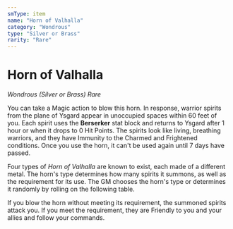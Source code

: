 ```yaml
---
smType: item
name: "Horn of Valhalla"
category: "Wondrous"
type: "Silver or Brass"
rarity: "Rare"
---
```


# Horn of Valhalla
*Wondrous (Silver or Brass) Rare*

You can take a Magic action to blow this horn. In response, warrior spirits from the plane of Ysgard appear in unoccupied spaces within 60 feet of you. Each spirit uses the **Berserker** stat block and returns to Ysgard after 1 hour or when it drops to 0 Hit Points. The spirits look like living, breathing warriors, and they have Immunity to the Charmed and Frightened conditions. Once you use the horn, it can't be used again until 7 days have passed.

Four types of *Horn of Valhalla* are known to exist, each made of a different metal. The horn's type determines how many spirits it summons, as well as the requirement for its use. The GM chooses the horn's type or determines it randomly by rolling on the following table.

If you blow the horn without meeting its requirement, the summoned spirits attack you. If you meet the requirement, they are Friendly to you and your allies and follow your commands.
